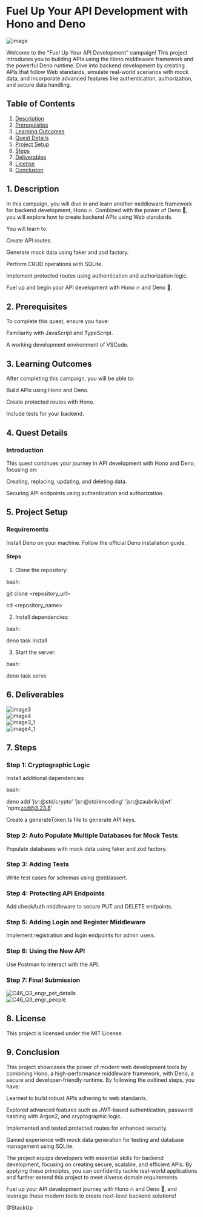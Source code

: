 # Fuel Up Your API Development with Hono and Deno

![image](https://github.com/user-attachments/assets/c014e89c-bf17-45b7-bda2-ca623b994c6f)
</br>

Welcome to the "Fuel Up Your API Development" campaign! This project introduces you to building APIs using the Hono middleware framework and the powerful Deno runtime. Dive into backend development by creating APIs that follow Web standards, simulate real-world scenarios with mock data, and incorporate advanced features like authentication, authorization, and secure data handling.


## Table of Contents
1. [Description](#description)
2. [Prerequisites](#prerequisites)
3. [Learning Outcomes](#Learning-Outcomes)
4. [Quest Details](#Quest-Details)
5. [Project Setup](#Project-Setup)
6. [Steps](#Steps)
7. [Deliverables](#Deliverables)
8. [License](#license)
9. [Conclusion](#Conclusion)


## 1. Description

In this campaign, you will dive in and learn another middleware framework for backend development, Hono 🔥.
Combined with the power of Deno 🦕, you will explore how to create backend APIs using Web standards.

You will learn to:

Create API routes.

Generate mock data using faker and zod factory.

Perform CRUD operations with SQLite.

Implement protected routes using authentication and authorization logic.

Fuel up and begin your API development with Hono 🔥 and Deno 🦕.

## 2. Prerequisites

To complete this quest, ensure you have:

Familiarity with JavaScript and TypeScript.

A working development environment of VSCode.

## 3. Learning Outcomes

After completing this campaign, you will be able to:

Build APIs using Hono and Deno.

Create protected routes with Hono.

Include tests for your backend.

## 4. Quest Details

### Introduction

This quest continues your journey in API development with Hono and Deno, focusing on:

Creating, replacing, updating, and deleting data.

Securing API endpoints using authentication and authorization.

## 5. Project Setup

### Requirements

Install Deno on your machine. Follow the official Deno installation guide.

#### Steps

1. Clone the repository:

bash:

git clone <repository_url>

cd <repository_name>

2. Install dependencies:

bash:

deno task install

3. Start the server:

bash:

deno task serve

## 6. Deliverables

![image3](https://github.com/user-attachments/assets/19a782a0-1868-4a48-81b4-5a3ae3578628)
</br>
![image4](https://github.com/user-attachments/assets/a97da1ee-34f9-410d-8242-607e568e5d7e)
</br>
![image3_1](https://github.com/user-attachments/assets/0919c053-0c59-4a21-a729-0169f34977a3)
</br>
![image4_1](https://github.com/user-attachments/assets/19ba58bb-27d4-4e84-8186-265eae7dcf01)
</br>

## 7. Steps

### Step 1: Cryptographic Logic

Install additional dependencies

bash:

deno add 'jsr:@std/crypto' 'jsr:@std/encoding' 'jsr:@zaubrik/djwt' 'npm:zod@3.23.8'

Create a generateToken.ts file to generate API keys.

### Step 2: Auto Populate Multiple Databases for Mock Tests

Populate databases with mock data using faker and zod factory.

### Step 3: Adding Tests

Write test cases for schemas using @std/assert.

### Step 4: Protecting API Endpoints

Add checkAuth middleware to secure PUT and DELETE endpoints.

### Step 5: Adding Login and Register Middleware

Implement registration and login endpoints for admin users.

### Step 6: Using the New API

Use Postman to interact with the API.

### Step 7: Final Submission

![C46_Q3_engr_pet_details](https://github.com/user-attachments/assets/47901a57-324c-4433-882c-b1d9f4364e4c)
</br>
![C46_Q3_engr_people](https://github.com/user-attachments/assets/09e22eb0-01a5-4eae-a247-0f5a103f97be)
</br>

## 8. License

This project is licensed under the MIT License.


## 9. Conclusion

This project showcases the power of modern web development tools by combining Hono, a high-performance middleware framework, with Deno, a secure and developer-friendly runtime. By following the outlined steps, you have:

Learned to build robust APIs adhering to web standards.

Explored advanced features such as JWT-based authentication, password hashing with Argon2, and cryptographic logic.

Implemented and tested protected routes for enhanced security.

Gained experience with mock data generation for testing and database management using SQLite.

The project equips developers with essential skills for backend development, focusing on creating secure, scalable, and efficient APIs. By applying these principles, you can confidently tackle real-world applications and further extend this project to meet diverse domain requirements.

Fuel up your API development journey with Hono 🔥 and Deno 🦕, and leverage these modern tools to create next-level backend solutions!

@StackUp



